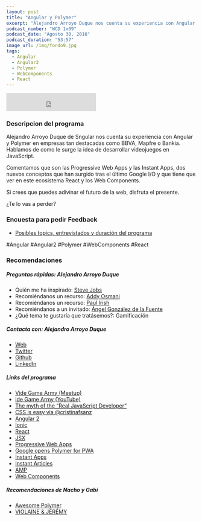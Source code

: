 ```yaml
---
layout: post
title: "Angular y Polymer"
excerpt: "Alejandro Arroyo Duque nos cuenta su experiencia con Angular y Polymer y su visión sobre el futuro de dichas tecnologías."
podcast_number: "WCD 1x09"
podcast_date: "Agosto 30, 2016"
podcast_duration: "53:57"
image_url: /img/fondo9.jpg
tags: 
  - Angular
  - Angular2
  - Polymer
  - WebComponents
  - React
---
```


<iframe width="238" height="48" frameborder="0" allowfullscreen="" scrolling="no" src="http://www.ivoox.com/player_ek_12716335_2_1.html?data=kpekk5uXd5ahhpywj5qXaZS1lpuah5yncZKhhpywj5WRaZi3jpWah5yncZqfjpCyzpDJt9XVxdSYw8jYucLgjMnSjabSq9bgwteY25C0s83tzsrfj4qbh47Lxqjcxsq3rcjijLXcxsjFt9Whhpywj5U.&"></iframe>

<h3 class="post-title  post-heading">Descripcion del programa</h3>

Alejandro Arroyo Duque de Sngular nos cuenta su experiencia con Angular y Polymer en empresas tan destacadas como BBVA, Mapfre o Bankia. Hablamos de como le surge la idea de desarrollar videojuegos en JavaScript.

Comentamos que son las Progressive Web Apps y las Instant Apps, dos nuevos conceptos que han surgido tras el último Google I/O y que tiene que ver en este ecosistema React y los Web Components.

Si crees que puedes adivinar el futuro de la web, disfruta el presente.

¿Te lo vas a perder?

<div class="rule"></div>

<h3 class="post-title  post-heading">Encuesta para pedir Feedback</h3>

<ul>
  <li class="recomendacion"><a href="https://wecodesignpodcast.typeform.com/to/keNT6k">Posibles topics, entrevistados y duración del programa</a></li>
</ul>
 
<div class="rule"></div>

#Angular #Angular2 #Polymer #WebComponents #React

<div class="rule"></div>

<h3 class="post-title  post-heading">Recomendaciones</h3>

##### Preguntas rápidas: Alejandro Arroyo Duque

<ul>
  <li class="recomendacion"><span>Quién me ha inspirado: </span><a href="https://es.wikipedia.org/wiki/Steve_Jobs">Steve Jobs</a></li>
  <li class="recomendacion"><span>Recomiéndanos un recurso: </span><a href="https://addyosmani.com/">Addy Osmani</a></li>
  <li class="recomendacion"><span>Recomiéndanos un recurso: </span><a href="http://www.paulirish.com/">Paul Irish</a></li>
  <li class="recomendacion"><span>Recomiéndanos a un invitado: </span><a href="https://twitter.com/angel_gfuente">Ángel González de la Fuente</a></li>
  <li class="recomendacion"><span>¿Qué tema te gustaría que tratásemos?: </span>Gamificación</a></li>
</ul>

##### Contacta con: Alejandro Arroyo Duque

<ul>
  <li class="recomendacion"><a href="http://alexarroyoduque.github.io/#/home">Web</a></li>
  <li class="recomendacion"><a href="https://twitter.com/AlexArroyoDuque">Twitter</a></li>
  <li class="recomendacion"><a href="https://github.com/alexarroyoduque">Github</a></li>
  <li class="recomendacion"><a href="https://www.linkedin.com/in/alexarroyoduque">LinkedIn</a></li>
</ul>

##### Links del programa

<ul>
  <li class="recomendacion"><a href="http://www.meetup.com/videogamearmy/">Vide Game Army (Meetup)</a></li>
  <li class="recomendacion"><a href="https://www.youtube.com/channel/UCWy51q5EHi2JGjUVAwVyRMQ">ide Game Army (YouTube)</a></li>
  <li class="recomendacion"><a href="https://www.youtube.com/watch?v=Xt5qpbiqw2g">The myth of the “Real JavaScript Developer”</a></li>
  <li class="recomendacion"><a href="https://twitter.com/IgnaciodeNuevo/status/760877780523515904">CSS is easy via @cristinafsanz</a></li>
  <li class="recomendacion"><a href="https://angular.io/">Angular 2</a></li>
  <li class="recomendacion"><a href="http://ionicframework.com/">Ionic</a></li>
  <li class="recomendacion"><a href="https://facebook.github.io/react/">React</a></li>
  <li class="recomendacion"><a href="https://jsx.github.io/">JSX</a></li>
  <li class="recomendacion"><a href="https://developers.google.com/web/progressive-web-apps/">Progressive Web Apps</a></li>
  <li class="recomendacion"><a href="http://www.infoworld.com/article/3073170/mobile-development/google-opens-polymer-toolbox-for-progressive-web-apps.html">Google opens Polymer for PWA</a></li>
  <li class="recomendacion"><a href="https://developer.android.com/topic/instant-apps/index.html">Instant Apps</a></li>
  <li class="recomendacion"><a href="https://instantarticles.fb.com/">Instant Articles</a></li>
  <li class="recomendacion"><a href="https://www.ampproject.org/">AMP</a></li>
  <li class="recomendacion"><a href="http://webcomponents.org/">Web Components</a></li>
</ul>

##### Recomendaciones de Nacho y Gabi

<ul>
  <li class="recomendacion"><a href="https://github.com/Granze/awesome-polymer">Awesome Polymer</a></li>
  <li class="recomendacion"><a href="http://violaineetjeremy.fr/">VIOLAINE & JÉRÉMY</a></li>
</ul>
